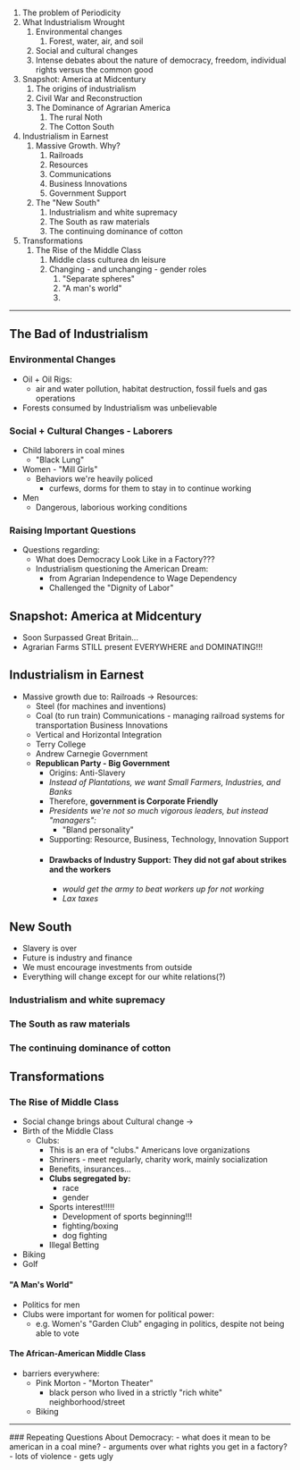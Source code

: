 ```table-of-contents
```

1. The problem of Periodicity
2. What Industrialism Wrought
	1. Environmental changes
		1. Forest, water, air, and soil
	2. Social and cultural changes
	3. Intense debates about the nature of democracy, freedom, individual rights versus the common good
3. Snapshot: America at Midcentury
	1. The origins of industrialism
	2. Civil War and Reconstruction
	3. The Dominance of Agrarian America
		1. The rural Noth
		2. The Cotton South
4. Industrialism in Earnest
	1. Massive Growth. Why?
		1. Railroads
		2. Resources
		3. Communications
		4. Business Innovations
		5. Government Support
	2. The "New South"
		1. Industrialism and white supremacy
		2. The South as raw materials
		3. The continuing dominance of cotton
5. Transformations
	1. The Rise of the Middle Class
		1. Middle class culturea dn leisure
		2. Changing - and unchanging - gender roles
			1. "Separate spheres"
			2. "A man's world"
			3. 

<hr>

## The Bad of Industrialism
### Environmental Changes
- Oil + Oil Rigs:
	- air and water pollution, habitat destruction, fossil fuels and gas operations
- Forests consumed by Industrialism was unbelievable

### Social + Cultural Changes - Laborers
- Child laborers in coal mines
	- "Black Lung"
- Women - "Mill Girls"
	- Behaviors we're heavily policed
		- curfews, dorms for them to stay in to continue working
- Men
	- Dangerous, laborious working conditions
### Raising Important Questions
- Questions regarding:
	- What does Democracy Look Like in a Factory???
	- Industrialism questioning the American Dream:
		- from Agrarian Independence to Wage Dependency
		- Challenged the "Dignity of Labor"

## Snapshot: America at Midcentury
- Soon Surpassed Great Britain...
- Agrarian Farms STILL present EVERYWHERE and DOMINATING!!!

## Industrialism in Earnest
- Massive growth due to:
Railroads ->
Resources:
	- Steel (for machines and inventions)
	- Coal (to run train)
Communications - managing railroad systems for transportation
Business Innovations
	- Vertical and Horizontal Integration
	- Terry College
	- Andrew Carnegie
Government
	- **Republican Party - Big Government**
		- Origins: Anti-Slavery
		- *Instead of Plantations, we want Small Farmers, Industries, and Banks*
		- Therefore, **government is Corporate Friendly**
		- *Presidents we're not so much vigorous leaders, but instead "managers":*
			- "Bland personality"
		- Supporting: Resource, Business, Technology, Innovation Support
		- #### **Drawbacks of Industry Support:** They did not gaf about strikes and the workers
			- *would get the army to beat workers up for not working*
			- *Lax taxes*


## New South
- Slavery is over
- Future is industry and finance
- We must encourage investments from outside
- Everything will change except for our white relations(?)

### Industrialism and white supremacy
### The South as raw materials
### The continuing dominance of cotton

## Transformations
### The Rise of Middle Class
- Social change brings about Cultural change ->
- Birth of the Middle Class
	- Clubs:
		- This is an era of "clubs." Americans love organizations
		- Shriners - meet regularly, charity work, mainly socialization
		- Benefits, insurances...
		- **Clubs segregated by:**
			- race
			- gender
		- Sports interest!!!!!
			- Development of sports beginning!!!
			- fighting/boxing
			- dog fighting
		- Illegal Betting
- Biking
- Golf

#### "A Man's World"
- Politics for men
- Clubs were important for women for political power:
	- e.g. Women's "Garden Club" engaging in politics, despite not being able to vote

#### The African-American Middle Class
- barriers everywhere:
	- Pink Morton - "Morton Theater"
		- black person who lived in a strictly "rich white" neighborhood/street
	- Biking

<hr>
### Repeating Questions About Democracy:
- what does it mean to be american in a coal mine?
	- arguments over what rights you get in a factory?
		- lots of violence
		- gets ugly

